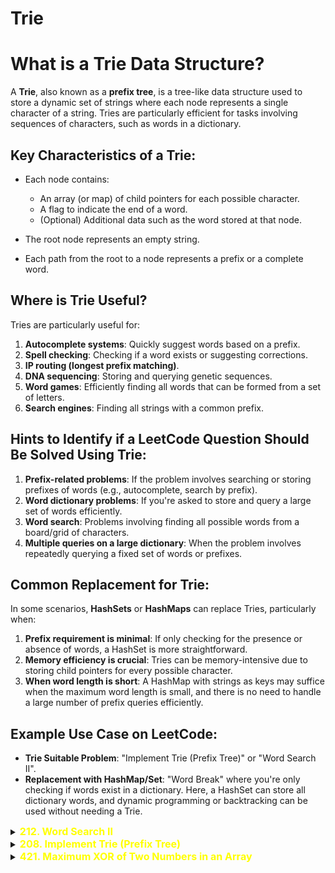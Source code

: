 # Trie

# What is a Trie Data Structure?

A **Trie**, also known as a **prefix tree**, is a tree-like data structure used to store a dynamic set of strings where each node represents a single character of a string. Tries are particularly efficient for tasks involving sequences of characters, such as words in a dictionary.

## Key Characteristics of a Trie:
- Each node contains:
  - An array (or map) of child pointers for each possible character.
  - A flag to indicate the end of a word.
  - (Optional) Additional data such as the word stored at that node.
  
- The root node represents an empty string.
- Each path from the root to a node represents a prefix or a complete word.

## Where is Trie Useful?

Tries are particularly useful for:
1. **Autocomplete systems**: Quickly suggest words based on a prefix.
2. **Spell checking**: Checking if a word exists or suggesting corrections.
3. **IP routing (longest prefix matching)**.
4. **DNA sequencing**: Storing and querying genetic sequences.
5. **Word games**: Efficiently finding all words that can be formed from a set of letters.
6. **Search engines**: Finding all strings with a common prefix.

## Hints to Identify if a LeetCode Question Should Be Solved Using Trie:
1. **Prefix-related problems**: If the problem involves searching or storing prefixes of words (e.g., autocomplete, search by prefix).
2. **Word dictionary problems**: If you're asked to store and query a large set of words efficiently.
3. **Word search**: Problems involving finding all possible words from a board/grid of characters.
4. **Multiple queries on a large dictionary**: When the problem involves repeatedly querying a fixed set of words or prefixes.

## Common Replacement for Trie:
In some scenarios, **HashSets** or **HashMaps** can replace Tries, particularly when:
1. **Prefix requirement is minimal**: If only checking for the presence or absence of words, a HashSet is more straightforward.
2. **Memory efficiency is crucial**: Tries can be memory-intensive due to storing child pointers for every possible character.
3. **When word length is short**: A HashMap with strings as keys may suffice when the maximum word length is small, and there is no need to handle a large number of prefix queries efficiently.

## Example Use Case on LeetCode:
- **Trie Suitable Problem**: "Implement Trie (Prefix Tree)" or "Word Search II".
- **Replacement with HashMap/Set**: "Word Break" where you're only checking if words exist in a dictionary. Here, a HashSet can store all dictionary words, and dynamic programming or backtracking can be used without needing a Trie.


<details id="212. Word Search II">
<summary> 
<span style="color:yellow;font-size:16px;font-weight:bold">212. Word Search II 
</span>
</summary>

https://leetcode.com/problems/word-search-ii/description/

Given an m x n board of characters and a list of strings words, return all words on the board.

Each word must be constructed from letters of sequentially adjacent cells, where adjacent cells are horizontally or vertically neighboring. The same letter cell may not be used more than once in a word.

 

Example 1:


Input: board = [["o","a","a","n"],["e","t","a","e"],["i","h","k","r"],["i","f","l","v"]], words = ["oath","pea","eat","rain"]
Output: ["eat","oath"]
Example 2:


Input: board = [["a","b"],["c","d"]], words = ["abcb"]
Output: []
 

Constraints:

m == board.length
n == board[i].length
1 <= m, n <= 12
board[i][j] is a lowercase English letter.
1 <= words.length <= 3 * 104
1 <= words[i].length <= 10
words[i] consists of lowercase English letters.
All the strings of words are unique.

```java
class Solution {
    class TrieNode {
        String word;
        boolean wordEnd;
        TrieNode[] children;

        TrieNode() {
            this.children = new TrieNode[26];
        }
    }

    private void insertInTrie(String word, TrieNode root) {
        TrieNode node = root;
        for (char ch : word.toCharArray()) {
            if (node.children[ch - 'a'] == null) {
                node.children[ch - 'a'] = new TrieNode();
            }
            node = node.children[ch - 'a'];
        }
        node.word = word;  // Store word at the end node
        node.wordEnd = true;
    }

    public List<String> findWords(char[][] board, String[] words) {
        int m = board.length;
        int n = board[0].length;
        Set<String> answer = new HashSet<>();
        TrieNode trieRoot = new TrieNode();

        // Build Trie
        for (String word : words) {
            insertInTrie(word, trieRoot);
        }

        // Search each cell as starting point
        for (int i = 0; i < m; i++) {
            for (int j = 0; j < n; j++) {
                char startChar = board[i][j];
                if (trieRoot.children[startChar - 'a'] != null) {
                    dfs(board, i, j, trieRoot, answer);
                }
            }
        }
        return new ArrayList<>(answer);
    }

    private void dfs(char[][] board, int r, int c, TrieNode node, Set<String> ans) {
        // Check bounds and validity
        if (r < 0 || c < 0 || r >= board.length || c >= board[0].length || 
            board[r][c] == '$' || node.children[board[r][c] - 'a'] == null) {
            return;
        }

        char currentChar = board[r][c];
        node = node.children[currentChar - 'a'];
        
        // Check if we've found a word
        if (node.wordEnd) {
            ans.add(node.word);
            // Don't return here - there might be longer words with this as prefix
        }

        // Mark as visited
        board[r][c] = '$';

        // Check all four directions
        dfs(board, r - 1, c, node, ans);
        dfs(board, r + 1, c, node, ans);
        dfs(board, r, c - 1, node, ans);
        dfs(board, r, c + 1, node, ans);

        // Backtrack
        board[r][c] = currentChar;
    }
}

```




</details>

<details id="208. Implement Trie (Prefix Tree)">
<summary> 
<span style="color:yellow;font-size:16px;font-weight:bold">208. Implement Trie (Prefix Tree) 
</span>
</summary>

https://leetcode.com/problems/implement-trie-prefix-tree/description/

A trie (pronounced as "try") or prefix tree is a tree data structure used to efficiently store and retrieve keys in a dataset of strings. There are various applications of this data structure, such as autocomplete and spellchecker.

Implement the Trie class:

Trie() Initializes the trie object.
void insert(String word) Inserts the string word into the trie.
boolean search(String word) Returns true if the string word is in the trie (i.e., was inserted before), and false otherwise.
boolean startsWith(String prefix) Returns true if there is a previously inserted string word that has the prefix prefix, and false otherwise.
 

Example 1:

Input
["Trie", "insert", "search", "search", "startsWith", "insert", "search"]
[[], ["apple"], ["apple"], ["app"], ["app"], ["app"], ["app"]]
Output
[null, null, true, false, true, null, true]

Explanation
Trie trie = new Trie();
trie.insert("apple");
trie.search("apple");   // return True
trie.search("app");     // return False
trie.startsWith("app"); // return True
trie.insert("app");
trie.search("app");     // return True
 

Constraints:

1 <= word.length, prefix.length <= 2000
word and prefix consist only of lowercase English letters.
At most 3 * 104 calls in total will be made to insert, search, and startsWith.


```java
class Trie {
    TrieNode root;

    // TrieNode class represents each node of the Trie
    class TrieNode {
        TrieNode[] children; // Array to store references to child nodes (26 for each letter a-z)
        boolean end; // Flag to mark the end of a word
        String word; // Store the word at the end node

        TrieNode() {
            this.children = new TrieNode[26]; // Initialize child nodes array
            this.end = false; // Initially, it's not the end of any word
            this.word = ""; // Initially, no word is stored
        }
    }

    // Constructor initializes the root node of the Trie
    public Trie() {
        this.root = new TrieNode();
    }

    // Insert method to add a word into the Trie
    public void insert(String word) {
        TrieNode crawler = this.root;
        for (char c : word.toCharArray()) {
            // Create a new TrieNode if the child node for the current character is null
            if (crawler.children[c - 'a'] == null) {
                crawler.children[c - 'a'] = new TrieNode();
            }
            // Move to the next node
            crawler = crawler.children[c - 'a'];
        }
        // Mark the end of the word and store the word at the end node
        crawler.end = true;
        crawler.word = word;
    }

    // Search method to find if a word is in the Trie
    public boolean search(String word) {
        TrieNode crawler = this.root;
        for (char c : word.toCharArray()) {
            // If the child node for the current character is null, the word is not present
            if (crawler.children[c - 'a'] == null)
                return false;
            // Move to the next node
            crawler = crawler.children[c - 'a'];
        }
        // Check if the word ends at the current node
        return crawler.end;
    }

    // StartsWith method to check if there is any word in the Trie that starts with the given prefix
    public boolean startsWith(String prefix) {
        TrieNode crawler = this.root;
        for (char c : prefix.toCharArray()) {
            // If the child node for the current character is null, no word with the given prefix exists
            if (crawler.children[c - 'a'] == null)
                return false;
            // Move to the next node
            crawler = crawler.children[c - 'a'];
        }
        // Return true if all characters of the prefix are found
        return true;
    }
}

/**
 * Complexity Analysis:
 * 
 * - Space Complexity:
 *   - In the worst case, every node in the Trie has 26 children, leading to an exponential space requirement.
 *   - Space complexity is O(M * N), where M is the number of words inserted, and N is the average length of the words.
 * 
 * - Time Complexity:
 *   - Insert: O(N), where N is the length of the word being inserted.
 *     - For each character in the word, we either traverse or create a node in the Trie.
 *   - Search: O(N), where N is the length of the word being searched.
 *     - For each character in the word, we traverse the Trie to find the word.
 *   - StartsWith: O(N), where N is the length of the prefix.
 *     - For each character in the prefix, we traverse the Trie to find the prefix.
 */


```


</details>


<details id="421. Maximum XOR of Two Numbers in an Array">
<summary> 
<span style="color:yellow;font-size:16px;font-weight:bold">421. Maximum XOR of Two Numbers in an Array 
</span>
</summary>

[421. Maximum XOR of Two Numbers in an Array](https://leetcode.com/problems/maximum-xor-of-two-numbers-in-an-array/description/)

Given an integer array nums, return the maximum result of nums[i] XOR nums[j], where 0 <= i <= j < n.

 

Example 1:

Input: nums = [3,10,5,25,2,8]
Output: 28
Explanation: The maximum result is 5 XOR 25 = 28.
Example 2:

Input: nums = [14,70,53,83,49,91,36,80,92,51,66,70]
Output: 127
 

Constraints:

1 <= nums.length <= 2 * 105
0 <= nums[i] <= 231 - 1


```java
//T.C : O(32*n)
public class Solution {
    static class TrieNode {
        TrieNode left;
        TrieNode right;
    }

    public void insert(TrieNode head, int num) {
        TrieNode pCrawl = head;
        for (int i = 31; i >= 0; i--) {
            int ithBit = (num >> i) & 1;
            if (ithBit == 0) {
                if (pCrawl.left == null) {
                    pCrawl.left = new TrieNode();
                }
                pCrawl = pCrawl.left;
            } else {
                if (pCrawl.right == null) {
                    pCrawl.right = new TrieNode();
                }
                pCrawl = pCrawl.right;
            }
        }
    }

    public int maxXor(TrieNode head, int num) {
        int maxXor = 0;
        TrieNode pCrawl = head;
        //I am moving from left most bit(MSB) to right most(LSB) to get max answer so as to get set bit 1 in left most position (MSB) to get large decimal value
        for (int i = 31; i >= 0; i--) {
            int ithBit = (num >> i) & 1;
            if (ithBit == 1) {
                if (pCrawl.left != null) {
                    maxXor += Math.pow(2, i);
                    pCrawl = pCrawl.left;
                } else {
                    pCrawl = pCrawl.right;
                }
            } else {
                if (pCrawl.right != null) {
                    maxXor += Math.pow(2, i);
                    pCrawl = pCrawl.right;
                } else {
                    pCrawl = pCrawl.left;
                }
            }
        }
        return maxXor;
    }

    public int findMaximumXOR(int[] nums) {
        TrieNode root = new TrieNode();
        for (int x : nums) {
            insert(root, x);
        }

        int result = 0;

        for (int x : nums) {
            result = Math.max(result, maxXor(root, x));
        }
        return result;
    }

    public static void main(String[] args) {
        Solution solution = new Solution();
        int[] nums = {3, 10, 5, 25, 2, 8};
        System.out.println(solution.findMaximumXOR(nums));
    }
}
```

</details>




<!-- <details id="1584. Min Cost to Connect All Points">
<summary> 
<span style="color:yellow;font-size:16px;font-weight:bold">1584. Min Cost to Connect All Points 
</span>
</summary>
</details> -->




<!-- <details id="1584. Min Cost to Connect All Points">
<summary> 
<span style="color:yellow;font-size:16px;font-weight:bold">1584. Min Cost to Connect All Points 
</span>
</summary>
</details> -->




<!-- <details id="1584. Min Cost to Connect All Points">
<summary> 
<span style="color:yellow;font-size:16px;font-weight:bold">1584. Min Cost to Connect All Points 
</span>
</summary>
</details> -->




<!-- <details id="1584. Min Cost to Connect All Points">
<summary> 
<span style="color:yellow;font-size:16px;font-weight:bold">1584. Min Cost to Connect All Points 
</span>
</summary>
</details> -->




<!-- <details id="1584. Min Cost to Connect All Points">
<summary> 
<span style="color:yellow;font-size:16px;font-weight:bold">1584. Min Cost to Connect All Points 
</span>
</summary>
</details> -->




<!-- <details id="1584. Min Cost to Connect All Points">
<summary> 
<span style="color:yellow;font-size:16px;font-weight:bold">1584. Min Cost to Connect All Points 
</span>
</summary>
</details> -->




<!-- <details id="1584. Min Cost to Connect All Points">
<summary> 
<span style="color:yellow;font-size:16px;font-weight:bold">1584. Min Cost to Connect All Points 
</span>
</summary>
</details> -->




<!-- <details id="1584. Min Cost to Connect All Points">
<summary> 
<span style="color:yellow;font-size:16px;font-weight:bold">1584. Min Cost to Connect All Points 
</span>
</summary>
</details> -->




<!-- <details id="1584. Min Cost to Connect All Points">
<summary> 
<span style="color:yellow;font-size:16px;font-weight:bold">1584. Min Cost to Connect All Points 
</span>
</summary>
</details> -->



